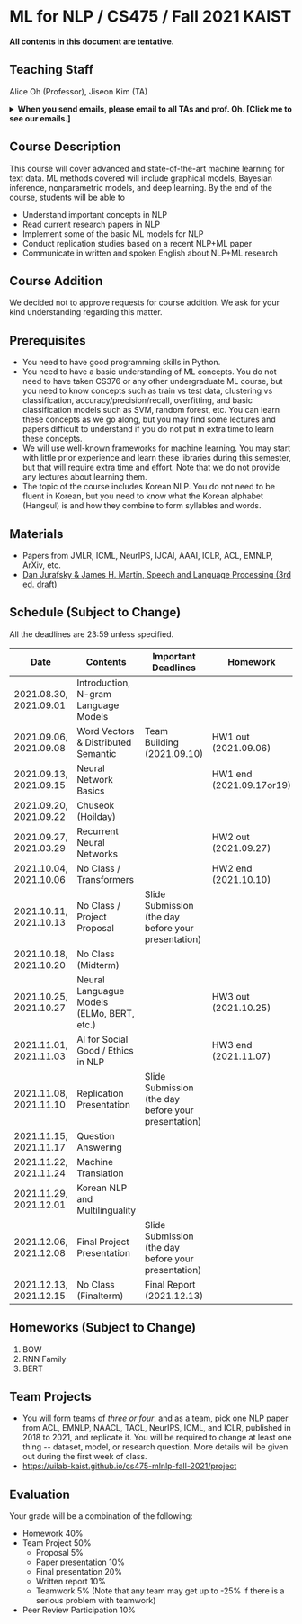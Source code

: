 # ML for NLP / CS475 / Fall 2021 KAIST

**All contents in this document are tentative.**

## Teaching Staff

Alice Oh (Professor), Jiseon Kim (TA)

<details>
<summary><strong>When you send emails, please email to all TAs and prof. Oh. [Click me to see our emails.]</strong></summary>

<p><code>alice.oh@kaist.edu, jiseon_kim@kaist.ac.kr</code></p>

<p><i>And put "CS475" to the title. (e.g., [CS475] Do we have a class on thanksgiving day?)</i></p>

</details>

## Course Description

This course will cover advanced and state-of-the-art machine learning for text data. ML methods covered will include graphical models, Bayesian inference, nonparametric models, and deep learning. By the end of the course, students will be able to

- Understand important concepts in NLP
- Read current research papers in NLP
- Implement some of the basic ML models for NLP
- Conduct replication studies based on a recent NLP+ML paper
- Communicate in written and spoken English about NLP+ML research

## Course Addition
We decided not to approve requests for course addition. We ask for your kind understanding regarding this matter.

## Prerequisites  

- You need to have good programming skills in Python.
- You need to have a basic understanding of ML concepts. You do not need to have taken CS376 or any other undergraduate ML course, but you need to know concepts such as train vs test data, clustering vs classification, accuracy/precision/recall, overfitting, and basic classification models such as SVM, random forest, etc. You can learn these concepts as we go along, but you may find some lectures and papers difficult to understand if you do not put in extra time to learn these concepts.
- We will use well-known frameworks for machine learning. You may start with little prior experience and learn these libraries during this semester, but that will require extra time and effort. Note that we do not provide any lectures about learning them.
- The topic of the course includes Korean NLP. You do not need to be fluent in Korean, but you need to know what the Korean alphabet (Hangeul) is and how they combine to form syllables and words.

## Materials

- Papers from JMLR, ICML, NeurIPS, IJCAI, AAAI, ICLR, ACL, EMNLP, ArXiv, etc.
- [Dan Jurafsky & James H. Martin, Speech and Language Processing (3rd ed. draft)](https://web.stanford.edu/~jurafsky/slp3/)

## Schedule (Subject to Change)

All the deadlines are 23:59 unless specified.

| Date                   | Contents                                   | Important Deadlines                                 | Homework             |
|------------------------|--------------------------------------------|-----------------------------------------------------|----------------------|
| 2021.08.30, 2021.09.01 | Introduction, N-gram Language Models       |                                                     |                      |
| 2021.09.06, 2021.09.08 | Word Vectors & Distributed Semantic        | Team Building (2021.09.10)                          | HW1 out (2021.09.06) |
| 2021.09.13, 2021.09.15 | Neural Network Basics                      |                                                     | HW1 end (2021.09.17or19) |
| 2021.09.20, 2021.09.22 | Chuseok (Hoilday)                          |                                                     |                      |
| 2021.09.27, 2021.03.29 | Recurrent Neural Networks                  |                                                     | HW2 out (2021.09.27) |
| 2021.10.04, 2021.10.06 | No Class / Transformers                    |                                                     | HW2 end (2021.10.10) |
| 2021.10.11, 2021.10.13 | No Class / Project Proposal                | Slide Submission (the day before your presentation) |                      |
| 2021.10.18, 2021.10.20 | No Class (Midterm)                         |                                                     |                      |
| 2021.10.25, 2021.10.27 | Neural Languague Models (ELMo, BERT, etc.) |                                                     | HW3 out (2021.10.25) |
| 2021.11.01, 2021.11.03 | AI for Social Good / Ethics in NLP         |                                                     | HW3 end (2021.11.07) |
| 2021.11.08, 2021.11.10 | Replication Presentation                   | Slide Submission (the day before your presentation) |                      |
| 2021.11.15, 2021.11.17 | Question Answering                         |                                                     |                      |
| 2021.11.22, 2021.11.24 | Machine Translation                        |                                                     |                      |
| 2021.11.29, 2021.12.01 | Korean NLP and Multilinguality             |                                                     |                      |
| 2021.12.06, 2021.12.08 | Final Project Presentation                 | Slide Submission (the day before your presentation) |                      |
| 2021.12.13, 2021.12.15 | No Class (Finalterm)                       | Final Report (2021.12.13)                           |                      |

## Homeworks (Subject to Change)
1. BOW
1. RNN Family
1. BERT

## Team Projects

- You will form teams of *three or four*, and as a team, pick one NLP paper from ACL, EMNLP, NAACL, TACL, NeurIPS, ICML, and ICLR, published in 2018 to 2021, and replicate it. You will be required to change at least one thing -- dataset, model, or research question. More details will be given out during the first week of class.
- https://uilab-kaist.github.io/cs475-mlnlp-fall-2021/project

## Evaluation
Your grade will be a combination of the following:

- Homework 40%
- Team Project 50% 
  - Proposal 5%
  - Paper presentation 10%
  - Final presentation 20%
  - Written report 10%
  - Teamwork 5% (Note that any team may get up to -25% if there is a serious problem with teamwork)
- Peer Review Participation 10%
